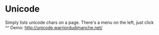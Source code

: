 # Unicode
Simply lists unicode chars on a page.
There's a menu on the left, just click ^^
Demo: http://unicode.warriordudimanche.net/
